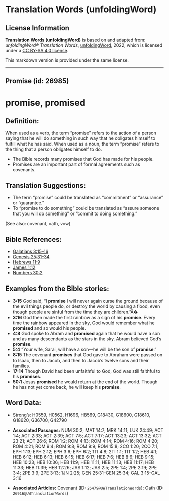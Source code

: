 # Translation Words (unfoldingWord)

## License Information

**Translation Words (unfoldingWord)** is based on and adapted from: _unfoldingWord® Translation Words_, [unfoldingWord](https://unfoldingword.org/utw), 2022, which is licensed under a [CC BY-SA 4.0 license](https://creativecommons.org/licenses/by-sa/4.0/legalcode.en).

This markdown version is provided under the same license.



--------------------------------

## Promise (id: 26985)

promise, promised
=================

Definition:
-----------

When used as a verb, the term “promise” refers to the action of a person saying that he will do something in such way that he obligates himself to fulfill what he has said. When used as a noun, the term “promise” refers to the thing that a person obligates himself to do.

* The Bible records many promises that God has made for his people.
* Promises are an important part of formal agreements such as covenants.

Translation Suggestions:
------------------------

* The term “promise” could be translated as “commitment” or “assurance” or “guarantee.”
* To “promise to do something” could be translated as “assure someone that you will do something” or “commit to doing something.”

(See also: covenant, oath, vow)

Bible References:
-----------------

* [Galatians 3:15–16](https://ref.ly/Gal3:15-Gal3:16)
* [Genesis 25:31–34](https://ref.ly/Gen25:31-Gen25:34)
* [Hebrews 11:9](https://ref.ly/Heb11:9)
* [James 1:12](https://ref.ly/Jas1:12)
* [Numbers 30:2](https://ref.ly/Num30:2)

Examples from the Bible stories:
--------------------------------

* **3:15** God said, “I **promise** I will never again curse the ground because of the evil things people do, or destroy the world by causing a flood, even though people are sinful from the time they are children.”Â�
* **3:16** God then made the first rainbow as a sign of his **promise**. Every time the rainbow appeared in the sky, God would remember what he **promised** and so would his people.
* **4:8** God spoke to Abram and **promised** again that he would have a son and as many descendants as the stars in the sky. Abram believed God’s **promise**.
* **5:4** “Your wife, Sarai, will have a son—he will be the son of **promise**.”
* **8:15** The covenant **promises** that God gave to Abraham were passed on to Isaac, then to Jacob, and then to Jacob’s twelve sons and their families.
* **17:14** Though David had been unfaithful to God, God was still faithful to his **promises**.
* **50:1** Jesus **promised** he would return at the end of the world. Though he has not yet come back, he will keep his **promise**.

Word Data:
----------

* Strong’s: H0559, H0562, H1696, H8569, G18430, G18600, G18610, G18620, G36700, G42790

* **Associated Passages:** NUM 30:2; MAT 14:7; MRK 14:11; LUK 24:49; ACT 1:4; ACT 2:33; ACT 2:39; ACT 7:5; ACT 7:17; ACT 13:23; ACT 13:32; ACT 23:21; ACT 26:6; ROM 1:2; ROM 4:13; ROM 4:14; ROM 4:16; ROM 4:20; ROM 4:21; ROM 9:4; ROM 9:8; ROM 9:9; ROM 15:8; 2CO 1:20; 2CO 7:1; EPH 1:13; EPH 2:12; EPH 3:6; EPH 6:2; 1TI 4:8; 2TI 1:1; TIT 1:2; HEB 4:1; HEB 6:12; HEB 6:13; HEB 6:15; HEB 6:17; HEB 7:6; HEB 8:6; HEB 9:15; HEB 10:23; HEB 10:36; HEB 11:9; HEB 11:11; HEB 11:13; HEB 11:17; HEB 11:33; HEB 11:39; HEB 12:26; JAS 1:12; JAS 2:5; 2PE 1:4; 2PE 2:19; 2PE 3:4; 2PE 3:9; 2PE 3:13; 1JN 2:25; GEN 25:31–GEN 25:34; GAL 3:15–GAL 3:16
* **Associated Articles:** Covenant (ID: `26479@UWTranslationWords`); Oath (ID: `26916@UWTranslationWords`)

